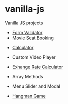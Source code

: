 # vanilla-js

Vanilla JS projects

- [Form Validator](https://formvalidator1.netlify.app/ "preview")
- [Movie Seat Booking](https://movieseatapp.netlify.app/ "preview")

* [Calculator](https://ekaycalculator.netlify.app/ "preview")
* Custom Video Player
* [Exhange Rate Calculator](https://ekexchangerate.netlify.app/ "preview")

* Array Methods
* Menu Slider and Modal
* [Hangman Game](https://hangmanek.netlify.app/"preview")
